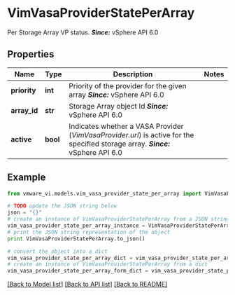 # VimVasaProviderStatePerArray

Per Storage Array VP status.  ***Since:*** vSphere API 6.0 

## Properties
Name | Type | Description | Notes
------------ | ------------- | ------------- | -------------
**priority** | **int** | Priority of the provider for the given array  ***Since:*** vSphere API 6.0  | 
**array_id** | **str** | Storage Array object Id  ***Since:*** vSphere API 6.0  | 
**active** | **bool** | Indicates whether a VASA Provider (*VimVasaProvider.url*) is active for the specified storage array.  ***Since:*** vSphere API 6.0  | 

## Example

```python
from vmware_vi.models.vim_vasa_provider_state_per_array import VimVasaProviderStatePerArray

# TODO update the JSON string below
json = "{}"
# create an instance of VimVasaProviderStatePerArray from a JSON string
vim_vasa_provider_state_per_array_instance = VimVasaProviderStatePerArray.from_json(json)
# print the JSON string representation of the object
print VimVasaProviderStatePerArray.to_json()

# convert the object into a dict
vim_vasa_provider_state_per_array_dict = vim_vasa_provider_state_per_array_instance.to_dict()
# create an instance of VimVasaProviderStatePerArray from a dict
vim_vasa_provider_state_per_array_form_dict = vim_vasa_provider_state_per_array.from_dict(vim_vasa_provider_state_per_array_dict)
```
[[Back to Model list]](../README.md#documentation-for-models) [[Back to API list]](../README.md#documentation-for-api-endpoints) [[Back to README]](../README.md)


